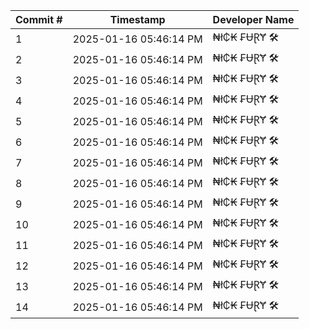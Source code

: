 | Commit # | Timestamp           | Developer Name       |
|----------|---------------------|----------------------|
| 1        | 2025-01-16 05:46:14 PM | ₦ł₵₭ ₣ɄⱤɎ 🛠️        |
| 2        | 2025-01-16 05:46:14 PM | ₦ł₵₭ ₣ɄⱤɎ 🛠️        |
| 3        | 2025-01-16 05:46:14 PM | ₦ł₵₭ ₣ɄⱤɎ 🛠️        |
| 4        | 2025-01-16 05:46:14 PM | ₦ł₵₭ ₣ɄⱤɎ 🛠️        |
| 5        | 2025-01-16 05:46:14 PM | ₦ł₵₭ ₣ɄⱤɎ 🛠️        |
| 6        | 2025-01-16 05:46:14 PM | ₦ł₵₭ ₣ɄⱤɎ 🛠️        |
| 7        | 2025-01-16 05:46:14 PM | ₦ł₵₭ ₣ɄⱤɎ 🛠️        |
| 8        | 2025-01-16 05:46:14 PM | ₦ł₵₭ ₣ɄⱤɎ 🛠️        |
| 9        | 2025-01-16 05:46:14 PM | ₦ł₵₭ ₣ɄⱤɎ 🛠️        |
| 10       | 2025-01-16 05:46:14 PM | ₦ł₵₭ ₣ɄⱤɎ 🛠️        |
| 11       | 2025-01-16 05:46:14 PM | ₦ł₵₭ ₣ɄⱤɎ 🛠️        |
| 12       | 2025-01-16 05:46:14 PM | ₦ł₵₭ ₣ɄⱤɎ 🛠️        |
| 13       | 2025-01-16 05:46:14 PM | ₦ł₵₭ ₣ɄⱤɎ 🛠️        |
| 14       | 2025-01-16 05:46:14 PM | ₦ł₵₭ ₣ɄⱤɎ 🛠️        |

